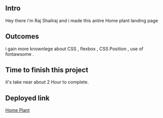## Intro

Hey there i'm Raj Shailraj and i made this antire Home plant landing page

## Outcomes

i gain more knownlege about CSS ,  flexbox , CSS Position , use of fontawsome .


## Time to finish this project

it's take near about 2 Hour to complete.

## Deployed link

[Home Plant](home-plant.netlify.app)